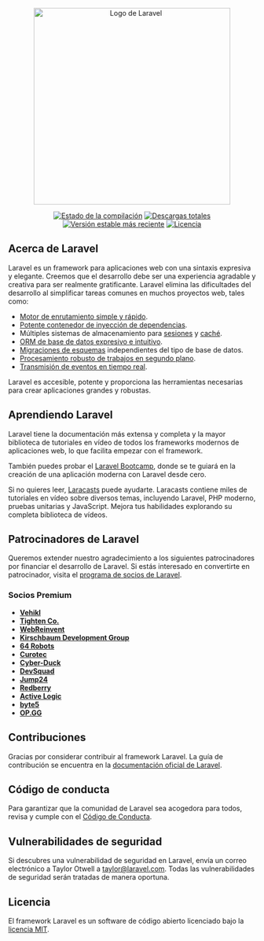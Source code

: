 <p align="center"><a href="https://laravel.com" target="_blank"><img src="https://raw.githubusercontent.com/laravel/art/master/logo-lockup/5%20SVG/2%20CMYK/1%20Full%20Color/laravel-logolockup-cmyk-red.svg" width="400" alt="Logo de Laravel"></a></p>

<p align="center">
<a href="https://github.com/laravel/framework/actions"><img src="https://github.com/laravel/framework/workflows/tests/badge.svg" alt="Estado de la compilación"></a>
<a href="https://packagist.org/packages/laravel/framework"><img src="https://img.shields.io/packagist/dt/laravel/framework" alt="Descargas totales"></a>
<a href="https://packagist.org/packages/laravel/framework"><img src="https://img.shields.io/packagist/v/laravel/framework" alt="Versión estable más reciente"></a>
<a href="https://packagist.org/packages/laravel/framework"><img src="https://img.shields.io/packagist/l/laravel/framework" alt="Licencia"></a>
</p>

## Acerca de Laravel

Laravel es un framework para aplicaciones web con una sintaxis expresiva y elegante. Creemos que el desarrollo debe ser una experiencia agradable y creativa para ser realmente gratificante. Laravel elimina las dificultades del desarrollo al simplificar tareas comunes en muchos proyectos web, tales como:

- [Motor de enrutamiento simple y rápido](https://laravel.com/docs/routing).
- [Potente contenedor de inyección de dependencias](https://laravel.com/docs/container).
- Múltiples sistemas de almacenamiento para [sesiones](https://laravel.com/docs/session) y [caché](https://laravel.com/docs/cache).
- [ORM de base de datos expresivo e intuitivo](https://laravel.com/docs/eloquent).
- [Migraciones de esquemas](https://laravel.com/docs/migrations) independientes del tipo de base de datos.
- [Procesamiento robusto de trabajos en segundo plano](https://laravel.com/docs/queues).
- [Transmisión de eventos en tiempo real](https://laravel.com/docs/broadcasting).

Laravel es accesible, potente y proporciona las herramientas necesarias para crear aplicaciones grandes y robustas.

## Aprendiendo Laravel

Laravel tiene la documentación más extensa y completa y la mayor biblioteca de tutoriales en vídeo de todos los frameworks modernos de aplicaciones web, lo que facilita empezar con el framework.

También puedes probar el [Laravel Bootcamp](https://bootcamp.laravel.com), donde se te guiará en la creación de una aplicación moderna con Laravel desde cero.

Si no quieres leer, [Laracasts](https://laracasts.com) puede ayudarte. Laracasts contiene miles de tutoriales en vídeo sobre diversos temas, incluyendo Laravel, PHP moderno, pruebas unitarias y JavaScript. Mejora tus habilidades explorando su completa biblioteca de vídeos.

## Patrocinadores de Laravel

Queremos extender nuestro agradecimiento a los siguientes patrocinadores por financiar el desarrollo de Laravel. Si estás interesado en convertirte en patrocinador, visita el [programa de socios de Laravel](https://partners.laravel.com).

### Socios Premium

- **[Vehikl](https://vehikl.com/)**
- **[Tighten Co.](https://tighten.co)**
- **[WebReinvent](https://webreinvent.com/)**
- **[Kirschbaum Development Group](https://kirschbaumdevelopment.com)**
- **[64 Robots](https://64robots.com)**
- **[Curotec](https://www.curotec.com/services/technologies/laravel/)**
- **[Cyber-Duck](https://cyber-duck.co.uk)**
- **[DevSquad](https://devsquad.com/hire-laravel-developers)**
- **[Jump24](https://jump24.co.uk)**
- **[Redberry](https://redberry.international/laravel/)**
- **[Active Logic](https://activelogic.com)**
- **[byte5](https://byte5.de)**
- **[OP.GG](https://op.gg)**

## Contribuciones

Gracias por considerar contribuir al framework Laravel. La guía de contribución se encuentra en la [documentación oficial de Laravel](https://laravel.com/docs/contributions).

## Código de conducta

Para garantizar que la comunidad de Laravel sea acogedora para todos, revisa y cumple con el [Código de Conducta](https://laravel.com/docs/contributions#code-of-conduct).

## Vulnerabilidades de seguridad

Si descubres una vulnerabilidad de seguridad en Laravel, envía un correo electrónico a Taylor Otwell a [taylor@laravel.com](mailto:taylor@laravel.com). Todas las vulnerabilidades de seguridad serán tratadas de manera oportuna.

## Licencia

El framework Laravel es un software de código abierto licenciado bajo la [licencia MIT](https://opensource.org/licenses/MIT).

